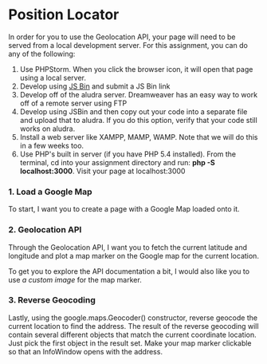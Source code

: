 Position Locator
================

In order for you to use the Geolocation API, your page will need to be served from a local development server. For this assignment, you can do any of the following:

1. Use PHPStorm. When you click the browser icon, it will open that page using a local server.
2. Develop using [JS Bin](http://jsbin.com) and submit a JS Bin link
3. Develop off of the aludra server. Dreamweaver has an easy way to work off of a remote server using FTP
4. Develop using JSBin and then copy out your code into a separate file and upload that to aludra. If you do this option, verify that your code still works on aludra.
5. Install a web server like XAMPP, MAMP, WAMP. Note that we will do this in a few weeks too.
6. Use PHP's built in server (if you have PHP 5.4 installed). From the terminal, cd into your assignment directory and run: __php -S localhost:3000__. Visit your page at localhost:3000

### 1. Load a Google Map

To start, I want you to create a page with a Google Map loaded onto it.

### 2. Geolocation API

Through the Geolocation API, I want you to fetch the current latitude and longitude and plot a map marker on the Google map for the current location.

To get you to explore the API documentation a bit, I would also like you to use _a custom image_ for the map marker. 

### 3. Reverse Geocoding

Lastly, using the google.maps.Geocoder() constructor, reverse geocode the current location to find the address. The result of the reverse geocoding will contain several different objects that match the current coordinate location. Just pick the first object in the result set. Make your map marker clickable so that an InfoWindow opens with the address.